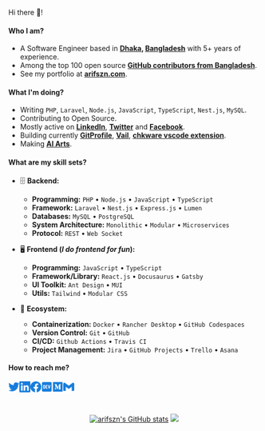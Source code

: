 Hi there 👋!

#### Who I am?

- A Software Engineer based in **[Dhaka](https://en.wikipedia.org/wiki/Dhaka), [Bangladesh](https://en.wikipedia.org/wiki/Bangladesh)** with 5+ years of experience.
- Among the top 100 open source **[GitHub contributors from Bangladesh](https://github.com/gayanvoice/top-github-users/blob/main/markdown/public_contributions/bangladesh.md)**.
- See my portfolio at **[arifszn.com](https://www.arifszn.com)**.

#### What I'm doing?

- Writing `PHP`, `Laravel`, `Node.js`, `JavaScript`, `TypeScript`, `Nest.js`, `MySQL`.
- Contributing to Open Source.
- Mostly active on **[LinkedIn](https://www.linkedin.com/in/ariful-alam)**, **[Twitter](https://twitter.com/arif_szn)** and **[Facebook](https://www.facebook.com/swozon)**.
- Building currently **[GitProfile](https://github.com/arifszn/gitprofile)**, **[Vail](https://github.com/arifszn/vail)**, **[chkware vscode extension](https://github.com/chkware/vscode-ext)**.
- Making **[AI Arts](https://www.flickr.com/photos/191005122@N07/albums/with/72177720309830012)**.

#### What are my skill sets?

- 🗄️ **Backend:**

  - **Programming:** `PHP` • `Node.js` • `JavaScript` • `TypeScript`
  - **Framework:** `Laravel` • `Nest.js` • `Express.js` • `Lumen`
  - **Databases:** `MySQL` • `PostgreSQL`
  - **System Architecture:** `Monolithic` • `Modular` • `Microservices`
  - **Protocol:** `REST` • `Web Socket`

- 🖥 **Frontend (_I do frontend for fun_):**

  - **Programming:** `JavaScript` • `TypeScript`
  - **Framework/Library:** `React.js` • `Docusaurus` • `Gatsby`
  - **UI Toolkit:** `Ant Design` • `MUI`
  - **Utils:** `Tailwind` • `Modular CSS`

- 🎡 **Ecosystem:**
  - **Containerization:** `Docker` • `Rancher Desktop` • `GitHub Codespaces`
  - **Version Control:** `Git` • `GitHub`
  - **CI/CD:** `Github Actions` • `Travis CI`
  - **Project Management:** `Jira` • `GitHub Projects` • `Trello` • `Asana`

#### How to reach me?

<a href="https://twitter.com/MDAnisMolla3">
  <img align="left" alt="Twitter" width="22px" src="./assets/twitter.svg" />
</a>
<a href="https://www.linkedin.com/in/ariful-alam">
  <img align="left" alt="LinkedIn" width="22px" src="./assets/linkedin.svg" />
</a>
<a href="https://www.facebook.com/swozon">
  <img align="left" alt="Facebook" width="22px" src="./assets/facebook.svg" />
</a>
<a href="https://dev.to/arifszn">
  <img align="left" alt="Dev" width="22px" src="./assets/dev.svg" />
</a>
<a href="https://medium.com/@arifszn">
  <img align="left" alt="Medium" width="22px" src="./assets/medium.svg" />
</a>
<a href="mailto:md.anis.molla009@gmail.com">
  <img align="left" alt="Mail" width="22px" src="./assets/gmail.svg" />
</a>

<br/>
<br/>
<br/>

<p align="center">
<a href="http://www.github.com/anis009"><img src="https://github-readme-stats.vercel.app/api?username=arifszn&show_icons=true&hide=&count_private=true&title_color=3382ed&text_color=ffffff&icon_color=3382ed&bg_color=1c1917&hide_border=true&show_icons=true" alt="arifszn's GitHub stats" /></a>
<a href="http://www.github.com/anis009"><img src="https://github-readme-streak-stats.herokuapp.com/?user=arifszn&stroke=ffffff&background=1c1917&ring=0891b2&fire=0891b2&currStreakNum=ffffff&currStreakLabel=0891b2&sideNums=ffffff&sideLabels=ffffff&dates=ffffff&hide_border=true" /></a>
 </p>
